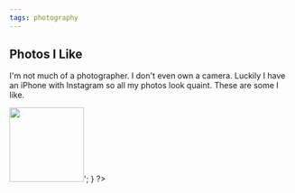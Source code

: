 ```yaml
---
tags: photography
---
```


<article>
<h1>Photos I Like</h1>
<p>I'm not much of a photographer. I don't even own a camera. Luckily I have an iPhone with Instagram so all my photos look quaint. These are some I like.</p>
<div class="galleryRow">
<?php
  for($i=1; $i<=48; $i++) {
    echo '<a href="images/photos/photos'.$i.'.jpg" class="fancybox" rel="Photos"><img src="images/photos/photos'.$i.'-thumb.jpg" width="132" height="132"></a>';
  }
?>
</div>
</article>
<div class="clear"></div>
